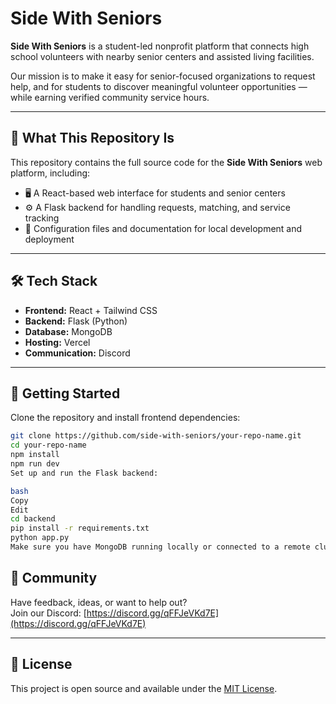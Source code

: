 # Side With Seniors

**Side With Seniors** is a student-led nonprofit platform that connects high school volunteers with nearby senior centers and assisted living facilities.

Our mission is to make it easy for senior-focused organizations to request help, and for students to discover meaningful volunteer opportunities — while earning verified community service hours.

---

## 🌟 What This Repository Is

This repository contains the full source code for the **Side With Seniors** web platform, including:

- 🖥️ A React-based web interface for students and senior centers
- ⚙️ A Flask backend for handling requests, matching, and service tracking
- 🧾 Configuration files and documentation for local development and deployment

---

## 🛠️ Tech Stack

- **Frontend:** React + Tailwind CSS  
- **Backend:** Flask (Python)  
- **Database:** MongoDB  
- **Hosting:** Vercel  
- **Communication:** Discord

---

## 🚀 Getting Started

Clone the repository and install frontend dependencies:

```bash
git clone https://github.com/side-with-seniors/your-repo-name.git
cd your-repo-name
npm install
npm run dev
Set up and run the Flask backend:

bash
Copy
Edit
cd backend
pip install -r requirements.txt
python app.py
Make sure you have MongoDB running locally or connected to a remote cluster.

```
## 💬 Community

Have feedback, ideas, or want to help out?  
Join our Discord: [https://discord.gg/qFFJeVKd7E](https://discord.gg/qFFJeVKd7E)

---

## 📄 License

This project is open source and available under the [MIT License](LICENSE).

